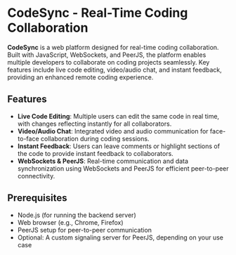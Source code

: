 # CodeSync - Real-Time Coding Collaboration

**CodeSync** is a web platform designed for real-time coding collaboration. Built with JavaScript, WebSockets, and PeerJS, the platform enables multiple developers to collaborate on coding projects seamlessly. Key features include live code editing, video/audio chat, and instant feedback, providing an enhanced remote coding experience.

## Features

- **Live Code Editing**: Multiple users can edit the same code in real time, with changes reflecting instantly for all collaborators.
- **Video/Audio Chat**: Integrated video and audio communication for face-to-face collaboration during coding sessions.
- **Instant Feedback**: Users can leave comments or highlight sections of the code to provide instant feedback to collaborators.
- **WebSockets & PeerJS**: Real-time communication and data synchronization using WebSockets and PeerJS for efficient peer-to-peer connectivity.

## Prerequisites

- Node.js (for running the backend server)
- Web browser (e.g., Chrome, Firefox)
- PeerJS setup for peer-to-peer communication
- Optional: A custom signaling server for PeerJS, depending on your use case

